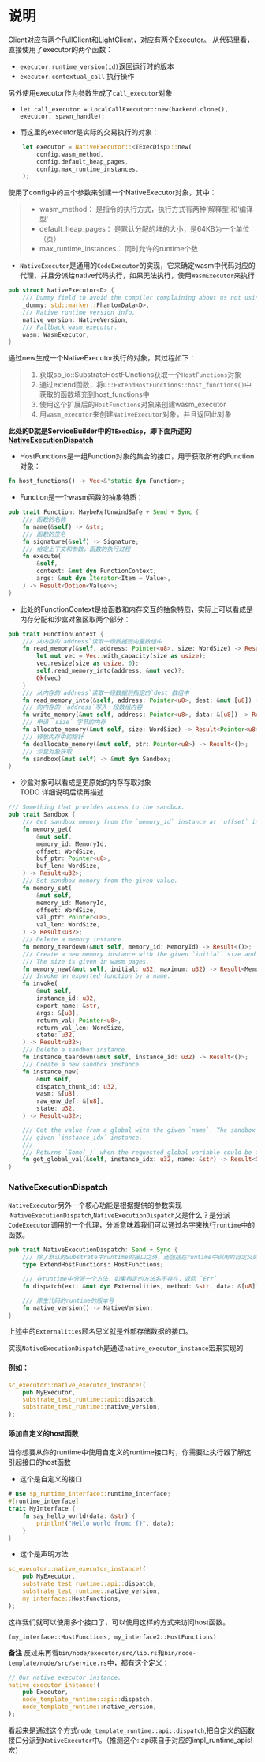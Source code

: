 # 说明
Client对应有两个FullClient和LightClient，对应有两个Executor。 从代码里看，直接使用了executor的两个函数：
* `executor.runtime_version(id)`返回运行时的版本
* `executor.contextual_call` 执行操作
  
另外使用executor作为参数生成了`call_executor`对象
* `let call_executor = LocalCallExecutor::new(backend.clone(), executor, spawn_handle);`

* 而这里的executor是实际的交易执行的对象：
```rust
	let executor = NativeExecutor::<TExecDisp>::new(
		config.wasm_method,
		config.default_heap_pages,
		config.max_runtime_instances,
    );
```
使用了config中的三个参数来创建一个NativeExecutor对象，其中：  
>    * wasm_method：         是指令的执行方式，执行方式有两种‘解释型’和‘编译型’  
>    * default_heap_pages：  是默认分配的堆的大小，是64KB为一个单位（页）  
>    * max_runtime_instances： 同时允许的runtime个数  

* `NativeExecutor`是通用的`CodeExecutor`的实现，它来确定wasm中代码对应的代理，并且分派给native代码执行，如果无法执行，使用`WasmExecutor`来执行
```rust
pub struct NativeExecutor<D> {
	/// Dummy field to avoid the compiler complaining about us not using `D`.
	_dummy: std::marker::PhantomData<D>,
	/// Native runtime version info.
	native_version: NativeVersion,
	/// Fallback wasm executor.
	wasm: WasmExecutor,
}
```
通过new生成一个NativeExecutor执行的对象，其过程如下：
> 1. 获取sp_io::SubstrateHostFUnctions获取一个`HostFunctions`对象
> 2. 通过extend函数，将`D::ExtendHostFunctions::host_functions()`中获取的函数填充到host_functions中
> 3. 使用这个扩展后的`HostFunctions`对象来创建wasm_executor
> 4. 用`wasm_executor`来创建`NativeExecutor`对象，并且返回此对象

**此处的D就是ServiceBuilder中的`TExecDisp`，即下面所述的[NativeExecutionDispatch](#span-id%22nativeexecutiondispatch%22nativeexecutiondispatchspan)**

* HostFunctions是一组Function对象的集合的接口，用于获取所有的Function对象：
```rust
fn host_functions() -> Vec<&'static dyn Function>;
```

* Function是一个wasm函数的抽象特质：
```rust 
pub trait Function: MaybeRefUnwindSafe + Send + Sync {
	/// 函数的名称
	fn name(&self) -> &str;
	/// 函数的签名
	fn signature(&self) -> Signature;
	/// 给定上下文和参数，函数的执行过程
	fn execute(
		&self,
		context: &mut dyn FunctionContext,
		args: &mut dyn Iterator<Item = Value>,
	) -> Result<Option<Value>>;
}
```

* 此处的FunctionContext是给函数和内存交互的抽象特质，实际上可以看成是内存分配和沙盒对象区取两个部分：
```rust
pub trait FunctionContext {
	/// 从内存的`address`读取一段数据到向量数组中
	fn read_memory(&self, address: Pointer<u8>, size: WordSize) -> Result<Vec<u8>> {
		let mut vec = Vec::with_capacity(size as usize);
		vec.resize(size as usize, 0);
		self.read_memory_into(address, &mut vec)?;
		Ok(vec)
	}
	/// 从内存的`address`读取一段数据到指定的`dest`数组中
	fn read_memory_into(&self, address: Pointer<u8>, dest: &mut [u8]) -> Result<()>;
	/// 向内存的 `address`写入一段数组内容
	fn write_memory(&mut self, address: Pointer<u8>, data: &[u8]) -> Result<()>;
	/// 申请 `size` 字节的内存
	fn allocate_memory(&mut self, size: WordSize) -> Result<Pointer<u8>>;
	/// 释放内存中的指针
	fn deallocate_memory(&mut self, ptr: Pointer<u8>) -> Result<()>;
	/// 沙盒对象获取.
	fn sandbox(&mut self) -> &mut dyn Sandbox;
}
```

* 沙盒对象可以看成是更原始的内存存取对象  
TODO 详细说明后续再描述
```rust 
/// Something that provides access to the sandbox.
pub trait Sandbox {
	/// Get sandbox memory from the `memory_id` instance at `offset` into the given buffer.
	fn memory_get(
		&mut self,
		memory_id: MemoryId,
		offset: WordSize,
		buf_ptr: Pointer<u8>,
		buf_len: WordSize,
	) -> Result<u32>;
	/// Set sandbox memory from the given value.
	fn memory_set(
		&mut self,
		memory_id: MemoryId,
		offset: WordSize,
		val_ptr: Pointer<u8>,
		val_len: WordSize,
	) -> Result<u32>;
	/// Delete a memory instance.
	fn memory_teardown(&mut self, memory_id: MemoryId) -> Result<()>;
	/// Create a new memory instance with the given `initial` size and the `maximum` size.
	/// The size is given in wasm pages.
	fn memory_new(&mut self, initial: u32, maximum: u32) -> Result<MemoryId>;
	/// Invoke an exported function by a name.
	fn invoke(
		&mut self,
		instance_id: u32,
		export_name: &str,
		args: &[u8],
		return_val: Pointer<u8>,
		return_val_len: WordSize,
		state: u32,
	) -> Result<u32>;
	/// Delete a sandbox instance.
	fn instance_teardown(&mut self, instance_id: u32) -> Result<()>;
	/// Create a new sandbox instance.
	fn instance_new(
		&mut self,
		dispatch_thunk_id: u32,
		wasm: &[u8],
		raw_env_def: &[u8],
		state: u32,
	) -> Result<u32>;

	/// Get the value from a global with the given `name`. The sandbox is determined by the
	/// given `instance_idx` instance.
	///
	/// Returns `Some(_)` when the requested global variable could be found.
	fn get_global_val(&self, instance_idx: u32, name: &str) -> Result<Option<Value>>;
}
```
### <span id="NativeExecutionDispatch">NativeExecutionDispatch</span>
`NativeExecutor`另外一个核心功能是根据提供的参数实现·`NativeExecutionDispatch`,`NativeExecutionDispatch`又是什么？是分派`CodeExecutor`调用的一个代理，分派意味着我们可以通过名字来执行`runtime`中的函数。
```rust
pub trait NativeExecutionDispatch: Send + Sync {
	/// 除了默认的Substrate中runtime的接口之外，还包括在runtime中调用的自定义的runtime的Host函数
	type ExtendHostFunctions: HostFunctions;

	/// 在runtime中分派一个方法，如果指定的方法名不存在，返回 `Err` 
	fn dispatch(ext: &mut dyn Externalities, method: &str, data: &[u8]) -> Result<Vec<u8>>;

	/// 原生代码的runtime的版本号
	fn native_version() -> NativeVersion;
}
```
上述中的`Externalities`顾名思义就是外部存储数据的接口。

实现`NativeExecutionDispatch`是通过`native_executor_instance`宏来实现的
#### 例如：
```rust
sc_executor::native_executor_instance!(
    pub MyExecutor,
    substrate_test_runtime::api::dispatch,
    substrate_test_runtime::native_version,
);
```
#### 添加自定义的host函数
当你想要从你的runtime中使用自定义的runtime接口时，你需要让执行器了解这引起接口的host函数
* 这个是自定义的接口
```rust
# use sp_runtime_interface::runtime_interface;
#[runtime_interface]
trait MyInterface {
    fn say_hello_world(data: &str) {
        println!("Hello world from: {}", data);
    }
}
```
* 这个是声明方法
```rust 
sc_executor::native_executor_instance!(
    pub MyExecutor,
    substrate_test_runtime::api::dispatch,
    substrate_test_runtime::native_version,
    my_interface::HostFunctions,
);
```

这样我们就可以使用多个接口了，可以使用这样的方式来访问host函数。

`(my_interface::HostFunctions, my_interface2::HostFunctions)`


**备注** 反过来再看`bin/node/executor/src/lib.rs`和`bin/node-template/node/src/service.rs`中，都有这个定义：
```rust
// Our native executor instance.
native_executor_instance!(
	pub Executor,
	node_template_runtime::api::dispatch,
	node_template_runtime::native_version,
);
```
看起来是通过这个方式`node_template_runtime::api::dispatch`,把自定义的函数接口分派到`NativeExecutor`中。（推测这个::api来自于对应的impl_runtime_apis! 宏）